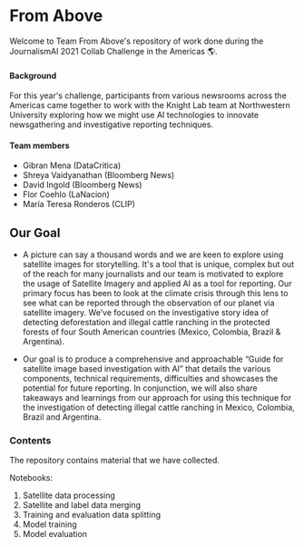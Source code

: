 # From Above 
Welcome to Team From Above's repository of work done during the JournalismAI 2021 Collab Challenge in the Americas 🌎. 

#### Background
For this year's challenge, participants from various newsrooms across the Americas came together to work with the Knight Lab team at Northwestern University exploring how we might use AI technologies to innovate newsgathering and investigative reporting techniques. 

#### Team members
* Gibran Mena (DataCritica)
* Shreya Vaidyanathan (Bloomberg News)
* David Ingold (Bloomberg News)
* Flor Coehlo (LaNacion)
* María Teresa Ronderos (CLIP)

## Our Goal
- A picture can say a thousand words and we are keen to explore using satellite images for storytelling. It's a tool that is unique, complex but out of the reach for many journalists and our team is motivated to explore the usage of Satellite Imagery and applied AI as a tool for reporting. Our primary focus has been to look at the climate crisis through this lens to see what can be reported through the observation of our planet via satellite imagery. We’ve focused on the investigative story idea of detecting deforestation and illegal cattle ranching in the protected forests of four South American countries (Mexico, Colombia, Brazil & Argentina).


- Our goal is to produce a comprehensive and approachable “Guide for satellite image based investigation with AI” that details the various components, technical requirements, difficulties and showcases the potential for future reporting. In conjunction, we will also share takeaways and learnings from our approach for using this technique for the investigation of detecting illegal cattle ranching in Mexico, Colombia, Brazil and Argentina.


### Contents
The repository contains material that we have collected. 

Notebooks:
1. Satellite data processing
2. Satellite and label data merging
3. Training and evaluation data splitting
4. Model training
5. Model evaluation
